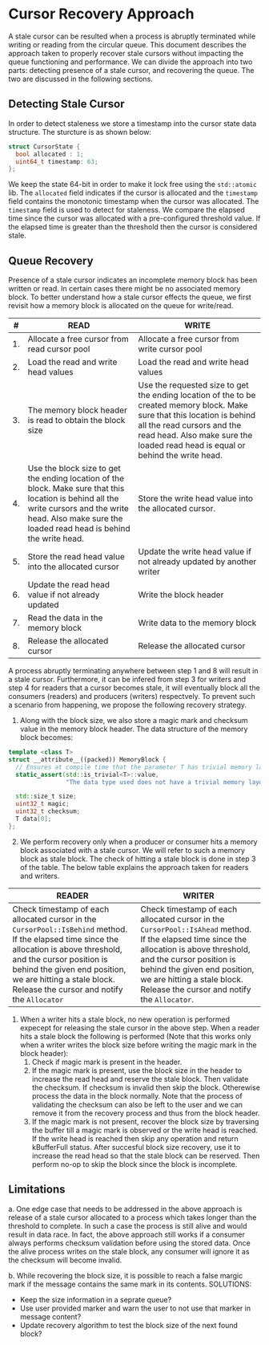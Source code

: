 <!--
 Copyright 2022 Ketan Goyal
 
 Licensed under the Apache License, Version 2.0 (the "License");
 you may not use this file except in compliance with the License.
 You may obtain a copy of the License at
 
     http://www.apache.org/licenses/LICENSE-2.0
 
 Unless required by applicable law or agreed to in writing, software
 distributed under the License is distributed on an "AS IS" BASIS,
 WITHOUT WARRANTIES OR CONDITIONS OF ANY KIND, either express or implied.
 See the License for the specific language governing permissions and
 limitations under the License.
-->

# Cursor Recovery Approach

A stale cursor can be resulted when a process is abruptly terminated while writing or reading from the circular queue. This document describes the approach taken to properly recover stale cursors without impacting the queue functioning and performance. We can divide the approach into two parts: detecting presence of a stale cursor, and recovering the queue. The two are discussed in the following sections.

## Detecting Stale Cursor

In order to detect staleness we store a timestamp into the cursor state data structure. The sturcture is as shown below:

```cpp
struct CursorState {
  bool allocated : 1;
  uint64_t timestamp: 63;
};
```

We keep the state 64-bit in order to make it lock free using the `std::atomic` lib. The `allocated` field indicates if the cursor is allocated and the `timestamp` field contains the monotonic timestamp when the cursor was allocated. The `timestamp` field is used to detect for staleness. We compare the elapsed time since the cursor was allocated with a pre-configured threshold value. If the elapsed time is greater than the threshold then the cursor is considered stale.

## Queue Recovery

Presence of a stale cursor indicates an incomplete memory block has been written or read. In certain cases there might be no associated memory block. To better understand how a stale cursor effects the queue, we first revisit how a memory block is allocated on the queue for write/read.

| #   | READ                                                                                                                                                                                                       | WRITE                                                                                                                                                                                                                                      |
| --- | ---------------------------------------------------------------------------------------------------------------------------------------------------------------------------------------------------------- | ------------------------------------------------------------------------------------------------------------------------------------------------------------------------------------------------------------------------------------------ |
| 1.  | Allocate a free cursor from read cursor pool                                                                                                                                                               | Allocate a free cursor from write cursor pool                                                                                                                                                                                              |
| 2.  | Load the read and write head values                                                                                                                                                                        | Load the read and write head values                                                                                                                                                                                                        |
| 3.  | The memory block header is read to obtain the block size                                                                                                                                                   | Use the requested size to get the ending location of the to be created memory block. Make sure that this location is behind all the read cursors and the read head. Also make sure the loaded read head is equal or behind the write head. |
| 4.  | Use the block size to get the ending location of the block. Make sure that this location is behind all the write cursors and the write head. Also make sure the loaded read head is behind the write head. | Store the write head value into the allocated cursor.                                                                                                                                                                                      |
| 5.  | Store the read head value into the allocated cursor                                                                                                                                                        | Update the write head value if not already updated by another writer                                                                                                                                                                       |
| 6.  | Update the read head value if not already updated                                                                                                                                                          | Write the block header                                                                                                                                                                                                                     |
| 7.  | Read the data in the memory block                                                                                                                                                                          | Write data to the memory block                                                                                                                                                                                                             |
| 8.  | Release the allocated cursor                                                                                                                                                                               | Release the allocated cursor                                                                                                                                                                                                               |

A process abruptly terminating anywhere between step 1 and 8 will result in a stale cursor. Furthermore, it can be infered from step 3 for writers and step 4 for readers that a cursor becomes stale, it will eventually block all the consumers (readers) and producers (writers) respectvely. To prevent such a scenario from happening, we propose the following recovery strategy.

1. Along with the block size, we also store a magic mark and checksum value in the memory block header. The data structure of the memory block becomes:
```cpp
template <class T>
struct __attribute__((packed)) MemoryBlock {
  // Ensures at compile time that the parameter T has trivial memory layout.
  static_assert(std::is_trivial<T>::value,
                "The data type used does not have a trivial memory layout.");

  std::size_t size;
  uint32_t magic;
  uint32_t checksum;
  T data[0];
};
```
2. We perform recovery only when a producer or consumer hits a memory block associated with a stale cursor. We will refer to such a memory block as stale block. The check of hitting a stale block is done in step 3 of the table. The below table explains the approach taken for readers and writers.

| READER                                                                                                                                                                                                                                                                            | WRITER                                                                                                                                                                                                                                                                            |
| --------------------------------------------------------------------------------------------------------------------------------------------------------------------------------------------------------------------------------------------------------------------------------- | --------------------------------------------------------------------------------------------------------------------------------------------------------------------------------------------------------------------------------------------------------------------------------- |
| Check timestamp of each allocated cursor in the `CursorPool::IsBehind` method. If the elapsed time since the allocation is above threshold, and the cursor position is behind the given end position, we are hitting a stale block. Release the cursor and notify the `Allocator` | Check timestamp of each allocated cursor in the `CursorPool::IsAhead` method. If the elapsed time since the allocation is above threshold, and the cursor position is behind the given end position, we are hitting a stale block. Release the cursor and notify the `Allocator`. |

1. When a writer hits a stale block, no new operation is performed expecept for releasing the stale cursor in the above step. When a reader hits a stale block the following is performed (Note that this works only when a writer writes the block size before writing the magic mark in the block header):
   1. Check if magic mark is present in the header. 
   2. If the magic mark is present, use the block size in the header to increase the read head and reserve the stale block. Then validate the checksum. If checksum is invalid then skip the block. Otherewise process the data in the block normally. Note that the process of validating the checksum can also be left to the user and we can remove it from the recovery process and thus from the block header.
   3. If the magic mark is not present, recover the block size by traversing the buffer till a magic mark is observed or the write head is reached. If the write head is reached then skip any operation and return kBufferFull status. After succesful block size recovery, use it to increase the read head so that the stale block can be reserved. Then perform no-op to skip the block since the block is incomplete.

## Limitations

a. One edge case that needs to be addressed in the above approach is release of a stale cursor allocated to a process which takes longer than the threshold to complete. In such a case the process is still alive and would result in data race. In fact, the above approach still works if a consumer always performs checksum validation before using the stored data. Once the alive process writes on the stale block, any consumer will ignore it as the checksum will become invalid.

b. While recovering the block size, it is possible to reach a false margic mark if the message contains the same mark in its contents. 
SOLUTIONS:
- Keep the size information in a seprate queue?
- Use user provided marker and warn the user to not use that marker in message content?
- Update recovery algorithm to test the block size of the next found block?